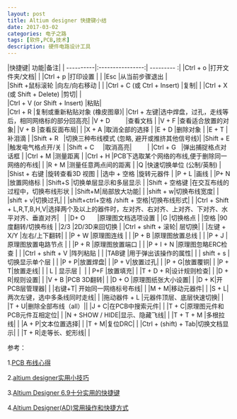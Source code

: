 ```yaml
---
layout: post
title: Altium designer 快捷键小结
date: 2017-03-02
categories: 电子之路
tags: [软件,PCB,技术]
description: 硬件电路设计工具
---
```


|快捷键| 功能|备注|
| ----------|:----------------:| --------- :|
|Ctrl + o	    |打开文件夹/文档|             |
|Ctrl + p	    |打印设置	      |				|
|Esc 		    |从当前步骤退出 |	
|Shift +鼠标滚轮	|向左/向右移动  |				|
|Ctrl + C (或 Ctrl + Insert)	|复制|			|
|Ctrl + X (或 Shift + Delete) 	|剪切|		|	
|Ctrl + V (or Shift + Insert) 	|粘贴|	
|Ctrl + R 	    |复制或重新粘贴对象 (橡皮图章)|
|Ctrl + 左键|选中焊盘，过孔，走线等后，相同网络标的部分回高亮|
|V + D          |查看文档	|
|V + F          |查看适合放置的对象|	
|V + B          |查看反面布局|    |
|X + A 	        |取消全部的选择	|
|E + D	        |删除对象	|
|E + T	        |补泪滴	|
|Shift + R 	    |切换三种布线模式 (忽略, 避开或推挤其他信号线)|	
|Shift + E 	    |触发电气格点开/关	|
|Shift + C      |取消高亮|         |
|Ctrl + G 	    |弹出捕捉格点对话框	|
|Ctrl + M 	    |测量距离	|
|Ctrl + H |PCB下选取某个网络的布线,便于删除同一网络的布线| |
|R + M      	|测量任意两点间的距离	|
|Q 	            |快速切换单位 (公制/英制)	|
|Shist + 右键	|旋转查看3D 视图	|
|选中 + 空格	    |旋转元器件	|
|P + L 	        |画线	|
|P+ N 	        |放置网络标	|
|Shift+S      	|切换单层显示和多层显示	|
|Shift + 空格键	|在交互布线的过程中，切换布线形状	|
|Shift+M|局部放大功能| |
|shift + w|切换布线宽度| |
|shift + v|切换过孔|   |
|shift+ctrl+空格 /shift + 空格|切换布线形式| |
|Ctrl + Shift + L,R,T,B,H,V|选择两个及以上的器件时，左对齐、右对齐、上对齐、下对齐、水平对齐、垂直对齐|   |
|D+ O	        |原理图文档选项设置	|
|G	            |切换格点	|
|空格	        |90度翻转/切换布线	|
|2/3	        |2D/3D来回切换	|
|Ctrl + shift + 滚轮| 层切换|			|
|左键 + X/Y     |左右/上下翻转|        |
|P + W          |原理图连线  |        |
|P + B          |原理图放置总线  |        |
|P + J          |原理图放置电路节点  |        |
|P + R          |原理图放置端口  |        |
|P + I + N      |原理图忽略ERC检查 |        |
|Ctrl + shift + V	|阵列粘贴  |        |
|TAB键         |用于弹出该操作的属性|      |
| shift + s    |切换显示单个层  |     |
|P + P|放置焊盘|  |
|P + V|放置过孔|  |
|P + G|放置覆铜|  |
|P + T|放置走线|  |
| L | 显示层 |  |
| P+F |放置填充| |
|T + D + R|设计规则检查| |
|D + R|规则设置| |
|V + B |PCB 3D翻转| |
|D + O |原理图纸张大小设置| |
|D + K|开PCB层管理器| |
|右键+T| 开始同一网络标号布线|  |
|M + M|移动元器件| |
|S + L|两次左键，选中多条线同时走线|   |
|拖动器件 + L |元器件顶层、底层快速切换| |
|T + U|删除全部布线（all）||
|J + C|在PCB中搜索元件| |
|T + C|原理图元件和PCB元件互相定位| |
|N + SHOW / HIDE|显示、隐藏飞线| |
|T + T + M |多根拉线| |
|A + P|文本位置选择| |
|T + M|复位DRC|  |
|Ctrl + (shift) + Tab|切换文档显示|   |
|T + R|走等长、蛇形线|   |


参考：

1.[PCB 布线心得](http://blog.csdn.net/nodead/article/details/50785908)

2.[altium designer实用小技巧](http://www.360doc.com/content/15/0714/11/2428535_484814828.shtml)

3.[Altium Designer 6.9十分实用的快捷键](http://www.gpxz.com/diannao/changshi/71076.html)

4.[Altium Designer(AD)常用操作和快捷方式](http://blog.csdn.net/best_fiends_zxh/article/details/53233213)
